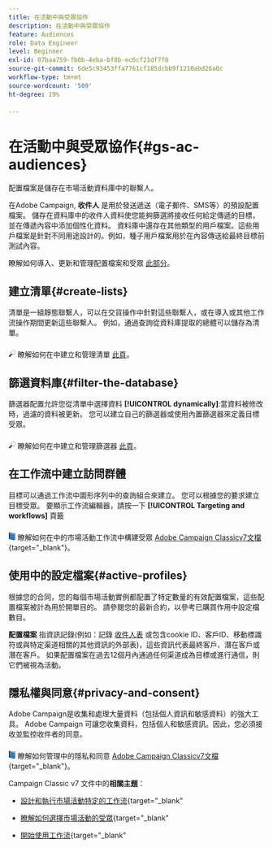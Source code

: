 ```yaml
---
title: 在活動中與受眾協作
description: 在活動中與受眾協作
feature: Audiences
role: Data Engineer
level: Beginner
exl-id: 07baa759-fb0b-4eba-bf8b-ec6cf21df7f8
source-git-commit: 6de5c93453ffa7761cf185dcbb9f1210abd26a0c
workflow-type: tm+mt
source-wordcount: '509'
ht-degree: 19%

---
```


# 在活動中與受眾協作{#gs-ac-audiences}

配置檔案是儲存在市場活動資料庫中的聯繫人。

在Adobe Campaign, **收件人** 是用於發送遞送（電子郵件、SMS等）的預設配置檔案。 儲存在資料庫中的收件人資料使您能夠篩選將接收任何給定傳遞的目標，並在傳遞內容中添加個性化資料。 資料庫中還存在其他類型的用戶檔案。這些用戶檔案是針對不同用途設計的。例如，種子用戶檔案用於在內容傳送給最終目標前測試內容。

瞭解如何導入、更新和管理配置檔案和受眾 [此部分](../audiences/gs-audiences.md)。

## 建立清單{#create-lists}

清單是一組靜態聯繫人，可以在交貨操作中針對這些聯繫人，或在導入或其他工作流操作期間更新這些聯繫人。 例如，通過查詢從資料庫提取的總體可以儲存為清單。

![](../assets/do-not-localize/glass.png) 瞭解如何在中建立和管理清單 [此頁](../audiences/create-audiences.md)。

## 篩選資料庫{#filter-the-database}

篩選器配置允許您從清單中選擇資料 **[!UICONTROL dynamically]**:當資料被修改時，過濾的資料被更新。 您可以建立自己的篩選器或使用內置篩選器來定義目標受眾。

![](../assets/do-not-localize/glass.png) 瞭解如何在中建立和管理篩選器 [此頁](../audiences/create-filters.md)。

## 在工作流中建立訪問群體

目標可以通過工作流中圖形序列中的查詢組合來建立。 您可以根據您的要求建立目標受眾。 要顯示工作流編輯器，請按一下 **[!UICONTROL Targeting and workflows]** 頁籤

![](../assets/do-not-localize/book.png) 瞭解如何在中的市場活動工作流中構建受眾 [Adobe Campaign Classicv7文檔](https://experienceleague.adobe.com/docs/campaign-classic/using/orchestrating-campaigns/orchestrate-campaigns/marketing-campaign-target.html?lang=en#building-the-main-target-in-a-workflow){target=&quot;_blank&quot;}。


## 使用中的設定檔案{#active-profiles}

根據您的合同，您的每個市場活動實例都配置了特定數量的有效配置檔案，這些配置檔案被計為用於開單目的。 請參閱您的最新合約，以參考已購買作用中設定檔數目。

**配置檔案** 指資訊記錄(例如：記錄 [收件人表](../dev/datamodel.md) 或包含cookie ID、客戶ID、移動標識符或與特定渠道相關的其他資訊的外部表)，這些資訊代表最終客戶、潛在客戶或潛在客戶。 如果配置檔案在過去12個月內通過任何渠道成為目標或進行通信，則它們被視為活動。

<!--
You can monitor the number of active profiles used on your instances directly from Campaign Control Panel. 

![](../assets/do-not-localize/book.png) For more on this, refer to the [Control Panel documentation](https://docs.adobe.com/content/help/en/control-panel/using/performance-monitoring/active-profiles-monitoring.html).
-->

## 隱私權與同意{#privacy-and-consent}

Adobe Campaign是收集和處理大量資料（包括個人資訊和敏感資料）的強大工具。 Adobe Campaign 可讓您收集資料，包括個人和敏感資訊。因此，您必須接收並監控收件者的同意。

![](../assets/do-not-localize/book.png) 瞭解如何管理中的隱私和同意 [Adobe Campaign Classicv7文檔](https://experienceleague.adobe.com/docs/campaign-classic/using/getting-started/privacy/privacy-and-recommendations.html?lang=zh-Hant){target=&quot;_blank&quot;}。

Campaign Classic v7 文件中的&#x200B;**相關主題**：

* [設計和執行市場活動特定的工作流](https://experienceleague.adobe.com/docs/campaign-classic/using/automating-with-workflows/introduction/building-a-workflow.html){target=&quot;_blank&quot;

* [瞭解如何選擇市場活動的受眾](https://experienceleague.adobe.com/docs/campaign-classic/using/orchestrating-campaigns/orchestrate-campaigns/marketing-campaign-target.html){target=&quot;_blank&quot;

* [開始使用工作流](https://experienceleague.adobe.com/docs/campaign-classic/using/automating-with-workflows/introduction/about-workflows.html){target=&quot;_blank&quot;
